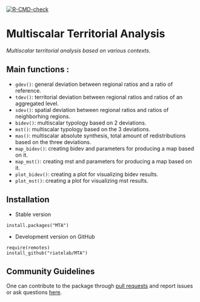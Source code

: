 [![R-CMD-check](https://github.com/riatelab/MTA/workflows/R-CMD-check/badge.svg)](https://github.com/riatelab/MTA/actions)

# Multiscalar Territorial Analysis

*Multiscalar territorial analysis based on various contexts.*   


## Main functions :
- `gdev()`: general deviation between regional ratios and a ratio of reference.  
- `tdev()`: territorial deviation between regional ratios and ratios of an aggregated level.  
- `sdev()`: spatial deviation between regional ratios and ratios of neighborhing regions. 
- `bidev()`: multiscalar typology based on 2 deviations.  
- `mst()`: multiscalar typology based on the 3 deviations.  
- `mas()`: multiscalar absolute synthesis, total amount of redistributions based on the three deviations.  
- `map_bidev()`: creating bidev and parameters for producing a map based on it.
- `map_mst()`: creating mst and parameters for producing a map based on it.
- `plot_bidev()`: creating a plot for visualizing bidev results.
- `plot_mst()`: creating a plot for visualizing mst results.


## Installation

* Stable version
```{r}
install.packages("MTA")
```

* Development version on GitHub
```{r}
require(remotes)
install_github("riatelab/MTA")
```

## Community Guidelines

One can contribute to the package through [pull requests](https://github.com/riatelab/MTA/pulls) and report issues or ask questions [here](https://github.com/riatelab/MTA/issues).
